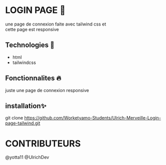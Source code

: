 
  # LOGIN PAGE  📝  
  une page de connexion faite avec tailwind css et  
   cette page est responsive
  ## Technologies 🚀  
 * html  
 * tailwindcss  
  
  ## Fonctionnalites 🔥  
  juste une page de connexion responsive
      
  ## installation✨  
  git clone https://github.com/Worketyamo-Students/Ulrich-Merveille-Login-page-tailwind.git
  # CONTRIBUTEURS
  @yotta11 
  @UlrichDev